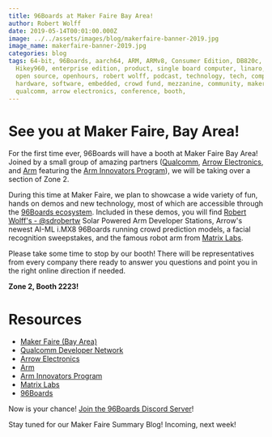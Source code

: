 ```yaml
---
title: 96Boards at Maker Faire Bay Area!
author: Robert Wolff
date: 2019-05-14T00:01:00.000Z
image: ../../assets/images/blog/makerfaire-banner-2019.jpg
image_name: makerfaire-banner-2019.jpg
categories: blog
tags: 64-bit, 96Boards, aarch64, ARM, ARMv8, Consumer Edition, DB820c, Rock960,
  Hikey960, enterprise edition, product, single board computer, linaro, linux,
  open source, openhours, robert wolff, podcast, technology, tech, computer,
  hardware, software, embedded, crowd fund, mezzanine, community, maker faire,
  qualcomm, arrow electronics, conference, booth,
---
```


# See you at Maker Faire, Bay Area!

For the first time ever, 96Boards will have a booth at Maker Faire Bay Area! Joined by a small group of amazing partners ([Qualcomm](https://developer.qualcomm.com/), [Arrow Electronics](https://www.arrow.com/), and [Arm](https://www.arm.com/) featuring the [Arm Innovators Program](https://www.arm.com/why-arm/innovation/innovator-program)), we will be taking over a section of Zone 2.

During this time at Maker Faire, we plan to showcase a wide variety of fun, hands on demos and new technology, most of which are accessible through the [96Boards ecosystem](https://www.96boards.org/). Included in these demos, you will find [Robert Wolff's - @sdrobertw](https://github.com/96boards-projects/96b-sustain-dev-box) Solar Powered Arm Developer Stations, Arrow's newest AI-ML i.MX8 96Boards running crowd prediction models, a facial recognition sweepstakes, and the famous robot arm from [Matrix Labs](https://www.matrix.one/).

Please take some time to stop by our booth! There will be representatives from every company there ready to answer you questions and point you in the right online direction if needed.

**Zone 2, Booth 2223!**

# Resources

- [Maker Faire (Bay Area)](https://makerfaire.com/bay-area/)
- [Qualcomm Developer Network](https://developer.qualcomm.com/)
- [Arrow Electronics](https://www.arrow.com/)
- [Arm](https://www.arm.com/)
- [Arm Innovators Program](https://www.arm.com/why-arm/innovation/innovator-program)
- [Matrix Labs](https://www.matrix.one/)
- [96Boards](https://www.96boards.org/)


Now is your chance! [Join the 96Boards Discord Server](https://discord.gg/x5uMn5d)!

Stay tuned for our Maker Faire Summary Blog! Incoming, next week!
